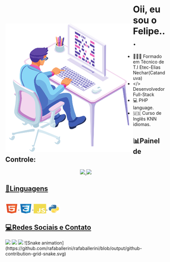
<img src="https://raw.githubusercontent.com/Reff20/Reff20/main/Design%20sem%20nome.svg" style="margin-top: 100px" min-width="400px" max-width="400px" width="400px" align="left" alt="Computador iuriCode">

# Oii, eu sou o Felipe...
- 👨🏻‍💻 Formado em Técnico de T.I Etec-Elias Nechar(Catanduva)
- </> Desenvolvedor Full-Stack
- 💻 PHP language.
- 🇺🇸 Curso de Inglês KNN idiomas.

## 📊Painel de Controle:

<div align="center">
  <a href="https://https://github.com/FeVenteu">
  <img height="180em" src="https://github-readme-stats.vercel.app/api?username=FeVenteu&show_icons=true&theme=dracula&include_all_commits=true&count_private=true"/>
  <img height="180em" src="https://github-readme-stats.vercel.app/api/top-langs/?username=FeVenteu&layout=compact&langs_count=7&theme=dracula"/>
</div>
  
## 🔰Linguagens
<div style="display: inline_block"><br>
   <img align="center" alt="Fe-HTML" height="30" width="40" src="https://raw.githubusercontent.com/devicons/devicon/master/icons/html5/html5-original.svg">
  <img align="center" alt="Fe-CSS" height="30" width="40" src="https://raw.githubusercontent.com/devicons/devicon/master/icons/css3/css3-original.svg">
  <img align="center" alt="Fe-Js" height="30" width="40" src="https://raw.githubusercontent.com/devicons/devicon/master/icons/javascript/javascript-plain.svg">
  <img align="center" alt="Fe-Python" height="30" width="40" src="https://raw.githubusercontent.com/devicons/devicon/master/icons/python/python-original.svg">

</div>
  
  ## 💻Redes Sociais e Contato
 
<div> 
  <a href="https://instagram.com/feventeu_" target="_blank"><img src="https://img.shields.io/badge/-Instagram-%23E4405F?style=for-the-badge&logo=instagram&logoColor=white" target="_blank"></a>
  <a href = "felipeventeu10@outlook.com"><img src="https://img.shields.io/badge/-Outlook-%23333?style=for-the-badge&logo=Outlook&logoColor=white" target="_blank"></a>
 <a href="https://www.linkedin.com/in/felipe-venteu-6743a825a" target="_blank"><img src="https://img.shields.io/badge/-LinkedIn-%230077B5?style=for-the-badge&logo=linkedin&logoColor=white" target="_blank"></a> 
  ![Snake animation](https://github.com/rafaballerini/rafaballerini/blob/output/github-contribution-grid-snake.svg)
 
</div>
